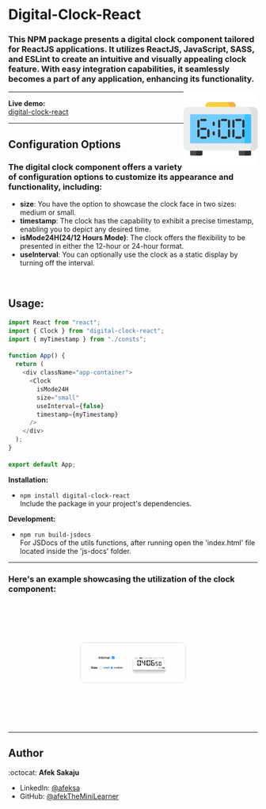 # Digital-Clock-React

### This NPM package presents a digital clock component tailored for ReactJS applications. It utilizes ReactJS, JavaScript, SASS, and ESLint to create an intuitive and visually appealing clock feature. With easy integration capabilities, it seamlessly becomes a part of any application, enhancing its functionality. <br />

<img src="./readme-resources/clock.png" width=150px height=150px align="right">

---

**Live demo:** </br>[digital-clock-react](http://afektheminilearner.github.io/digital-clock-react)

---

## Configuration Options

### The digital clock component offers a variety of configuration options to customize its appearance and functionality, including:

- **size**: You have the option to showcase the clock face in two sizes: medium or small.
- **timestamp**: The clock has the capability to exhibit a precise timestamp, enabling you to depict any desired time.
- **isMode24H(24/12 Hours Mode)**: The clock offers the flexibility to be presented in either the 12-hour or 24-hour format.
- **useInterval**: You can optionally use the clock as a static display by turning off the interval.

</br>

## Usage:

```js
import React from "react";
import { Clock } from "digital-clock-react";
import { myTimestamp } from "./consts";

function App() {
  return (
    <div className="app-container">
      <Clock
        isMode24H
        size="small"
        useInterval={false}
        timestamp={myTimestamp}
      />
    </div>
  );
}

export default App;
```

**Installation:**</br>

- `npm install digital-clock-react` <br /> Include the package in your project's dependencies.

**Development:**</br>

- `npm run build-jsdocs`</br>For JSDocs of the utils functions, after running open the 'index.html' file located inside the 'js-docs' folder.

---

### **Here's an example showcasing the utilization of the clock component:**

![Example-GIF](./readme-resources/clock-gif.gif)

---

## Author

:octocat: **Afek Sakaju**

- LinkedIn: [@afeksa](https://www.linkedin.com/in/afeksa/)
- GitHub: [@afekTheMiniLearner](https://github.com/afekTheMiniLearner)
